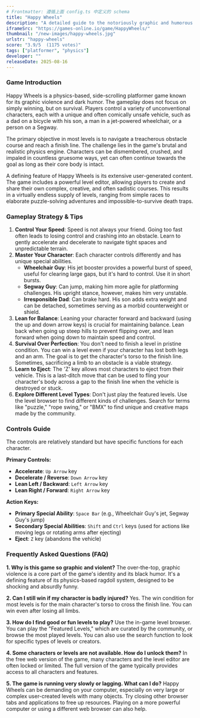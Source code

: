 ```yaml
---
# Frontmatter: 遵循上面 config.ts 中定义的 schema
title: "Happy Wheels"
description: "A detailed guide to the notoriously graphic and humorous physics-based game, Happy Wheels. Learn gameplay strategies, controls, and answers to common questions for surviving its deadly user-created levels." 
iframeSrc: "https://games-online.io/game/HappyWheels/"
thumbnail: "/new-images/happy-wheels.jpg"
urlstr: "happy-wheels"
score: "3.9/5  (1175 votes)"
tags: ["platformer", "physics"]
developer: ""
releaseDate: 2025-08-16
---
```





### **Game Introduction**

Happy Wheels is a physics-based, side-scrolling platformer game known for its graphic violence and dark humor. The gameplay does not focus on simply winning, but on survival. Players control a variety of unconventional characters, each with a unique and often comically unsafe vehicle, such as a dad on a bicycle with his son, a man in a jet-powered wheelchair, or a person on a Segway.

The primary objective in most levels is to navigate a treacherous obstacle course and reach a finish line. The challenge lies in the game's brutal and realistic physics engine. Characters can be dismembered, crushed, and impaled in countless gruesome ways, yet can often continue towards the goal as long as their core body is intact.

A defining feature of Happy Wheels is its extensive user-generated content. The game includes a powerful level editor, allowing players to create and share their own complex, creative, and often sadistic courses. This results in a virtually endless supply of levels, ranging from simple races to elaborate puzzle-solving adventures and impossible-to-survive death traps.

### **Gameplay Strategy & Tips**

1.  **Control Your Speed**: Speed is not always your friend. Going too fast often leads to losing control and crashing into an obstacle. Learn to gently accelerate and decelerate to navigate tight spaces and unpredictable terrain.
2.  **Master Your Character**: Each character controls differently and has unique special abilities.
    *   **Wheelchair Guy**: His jet booster provides a powerful burst of speed, useful for clearing large gaps, but it's hard to control. Use it in short bursts.
    *   **Segway Guy**: Can jump, making him more agile for platforming challenges. His upright stance, however, makes him very unstable.
    *   **Irresponsible Dad**: Can brake hard. His son adds extra weight and can be detached, sometimes serving as a morbid counterweight or shield.
3.  **Lean for Balance**: Leaning your character forward and backward (using the up and down arrow keys) is crucial for maintaining balance. Lean back when going up steep hills to prevent flipping over, and lean forward when going down to maintain speed and control.
4.  **Survival Over Perfection**: You don't need to finish a level in pristine condition. You can win a level even if your character has lost both legs and an arm. The goal is to get the character's torso to the finish line. Sometimes, sacrificing a limb to an obstacle is a viable strategy.
5.  **Learn to Eject**: The 'Z' key allows most characters to eject from their vehicle. This is a last-ditch move that can be used to fling your character's body across a gap to the finish line when the vehicle is destroyed or stuck.
6.  **Explore Different Level Types**: Don't just play the featured levels. Use the level browser to find different kinds of challenges. Search for terms like "puzzle," "rope swing," or "BMX" to find unique and creative maps made by the community.

### **Controls Guide**

The controls are relatively standard but have specific functions for each character.

**Primary Controls:**
*   **Accelerate**: `Up Arrow` key
*   **Decelerate / Reverse**: `Down Arrow` key
*   **Lean Left / Backward**: `Left Arrow` key
*   **Lean Right / Forward**: `Right Arrow` key

**Action Keys:**
*   **Primary Special Ability**: `Space Bar` (e.g., Wheelchair Guy's jet, Segway Guy's jump)
*   **Secondary Special Abilities**: `Shift` and `Ctrl` keys (used for actions like moving legs or rotating arms after ejecting)
*   **Eject**: `Z` key (abandons the vehicle)

### **Frequently Asked Questions (FAQ)**

**1. Why is this game so graphic and violent?**
The over-the-top, graphic violence is a core part of the game's identity and its black humor. It's a defining feature of its physics-based ragdoll system, designed to be shocking and absurdly funny.

**2. Can I still win if my character is badly injured?**
Yes. The win condition for most levels is for the main character's torso to cross the finish line. You can win even after losing all limbs.

**3. How do I find good or fun levels to play?**
Use the in-game level browser. You can play the "Featured Levels," which are curated by the community, or browse the most played levels. You can also use the search function to look for specific types of levels or creators.

**4. Some characters or levels are not available. How do I unlock them?**
In the free web version of the game, many characters and the level editor are often locked or limited. The full version of the game typically provides access to all characters and features.

**5. The game is running very slowly or lagging. What can I do?**
Happy Wheels can be demanding on your computer, especially on very large or complex user-created levels with many objects. Try closing other browser tabs and applications to free up resources. Playing on a more powerful computer or using a different web browser can also help.

